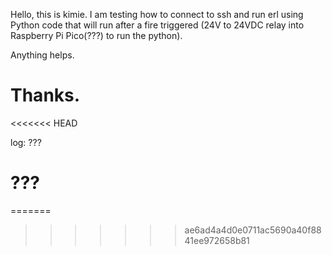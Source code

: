 Hello, this is kimie.
I am testing how to connect to ssh and run erl using Python code that will run after a fire triggered (24V to 24VDC relay into Raspberry Pi Pico(???) to run the python).

Anything helps.
# Thanks.
<<<<<<< HEAD

log:
???
# ???
=======
>>>>>>> ae6ad4a4d0e0711ac5690a40f8841ee972658b81
